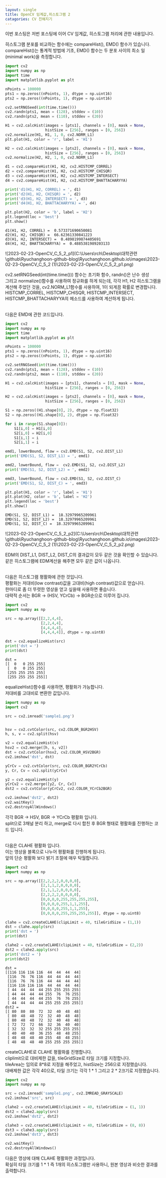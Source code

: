 ```yaml
---
layout: single
title: OpenCV 임계값,히스토그램 2
catagories: CV 친해지기
---
```



이번 포스팅은 저번 포스팅에 이어 CV 임계값, 히스토그램 처리에 관한 내용입니다.

히스토그램 분포를 비교하는 함수에는 compareHist(), EMD() 함수가 있습니다.
<br>
compareHist()는 통계적 방법에 기초, EMD() 함수는 두 분포 사이의 최소 일(minimal work)을 측정합니다.


```python
import cv2
import numpy as np
import time
import matplotlib.pyplot as plt

nPoints = 100000
pts1 = np.zeros((nPoints, 1), dtype = np.uint16)
pts2 = np.zeros((nPoints, 1), dtype = np.uint16)

cv2.setRNGSeed(int(time.time()))
cv2.randn(pts1, mean = (128), stddev = (10))
cv2.randn(pts2, mean = (110), stddev = (20))

H1 = cv2.calcHist(images = [pts1], channels = [0], mask = None,
                  histSize = [256], ranges = [0, 256])
cv2.normalize(H1, H1, 1, 0, cv2.NORM_L1)
plt.plot(H1, color = 'r', label = 'H1')

H2 = cv2.calcHist(images = [pts2], channels = [0], mask = None,
                  histSize = [256], ranges = [0, 256])
cv2.normalize(H2, H2, 1, 0, cv2.NORM_L1)

d1 = cv2.compareHist(H1, H2, cv2.HISTCMP_CORREL)
d2 = cv2.compareHist(H1, H2, cv2.HISTCMP_CHISQR)
d3 = cv2.compareHist(H1, H2, cv2.HISTCMP_INTERSECT)
d4 = cv2.compareHist(H1, H2, cv2.HISTCMP_BHATTACHARYYA)

print('d1(H1, H2, CORREL) = ', d1)
print('d2(H1, H2, CHISQR) = ', d2)
print('d3(H1, H2, INTERSECT) = ', d3)
print('d4(H1, H2, BHATTACHARYYA) = ', d4)

plt.plot(H2, color = 'b', label = 'H2')
plt.legend(loc = 'best')
plt.show()
```

    d1(H1, H2, CORREL) =  0.573371690650081
    d2(H1, H2, CHISQR) =  66.62361330841223
    d3(H1, H2, INTERSECT) =  0.4898199874405691
    d4(H1, H2, BHATTACHARYYA) =  0.4885381989203133




![2023-02-23-OpenCV_C_5_2_p1](C:\Users\rch\Desktop\대학관련\github\Ryuchanghoon-github-blog\Ryuchanghoon.github.io\images\2023-02-23-OpenCV_C_5_2 (1)\2023-02-23-OpenCV_C_5_2_p1.png)
    


cv2.setRNGSeed(int(time.time())) 함수는 초기화 함수, randn()은 난수 생성
<br>
그리고 normalize()함수를 사용하여 정규화를 하게 되는데, 각각 H1, H2 히스토그램을 계산해 주었던 것을, cv2.NORM_L1함수를 사용하여, 1이 되게끔 확률로 변경합니다.
<br>
HISTCMP_CORREL, HISTCMP_CHISQR, HISTCMP_INTERSECT, HISTCMP_BHATTACHARYYA의 메소드를 사용하여 계산하게 됩니다.

<br>
다음은 EMD에 관한 코드입니다.


```python
import cv2
import numpy as np
import time
import matplotlib.pyplot as plt

nPoints = 100000
pts1 = np.zeros((nPoints, 1), dtype = np.uint16)
pts2 = np.zeros((nPoints, 1), dtype = np.uint16)

cv2.setRNGSeed(int(time.time()))
cv2.randn(pts1, mean = (128), stddev = (10))
cv2.randn(pts2, mean = (110), stddev = (20))

H1 = cv2.calcHist(images = [pts1], channels = [0], mask = None,
                  histSize = [256], ranges = [0, 256])

H2 = cv2.calcHist(images = [pts2], channels = [0], mask = None,
                  histSize = [256], ranges = [0, 256])

S1 = np.zeros((H1.shape[0], 2), dtype = np.float32)
S2 = np.zeros((H1.shape[0], 2), dtype = np.float32)

for i in range(S1.shape[0]):
    S1[i,0] = H1[i,0]
    S2[i,0] = H2[i,0]
    S1[i,1] = i
    S2[i,1] = i

emd1, lowerBound, flow = cv2.EMD(S1, S2, cv2.DIST_L1)
print('EMD(S1, S2, DIST_L1) = ', emd1)

emd2, lowerBound, flow =  cv2.EMD(S1, S2, cv2.DIST_L2)
print('EMD(S1, S2, DIST_L2) = ', emd2)

emd3, lowerBound, flow = cv2.EMD(S1, S2, cv2.DIST_C)
print('EMD(S1, S2, DIST_C) = ', emd3)

plt.plot(H1, color = 'r', label = 'H1')
plt.plot(H2, color = 'b', label = 'H2')
plt.legend(loc = 'best')
plt.show()
```

    EMD(S1, S2, DIST_L1) =  18.32979965209961
    EMD(S1, S2, DIST_L2) =  18.32979965209961
    EMD(S1, S2, DIST_C) =  18.32979965209961




![2023-02-23-OpenCV_C_5_2_p2](C:\Users\rch\Desktop\대학관련\github\Ryuchanghoon-github-blog\Ryuchanghoon.github.io\images\2023-02-23-OpenCV_C_5_2 (1)\2023-02-23-OpenCV_C_5_2_p2.png)
    


EDM의 DIST_L1, DIST_L2, DIST_C의 결과값이 모두 같은 것을 확인할 수 있습니다. 
<br>
같은 히스토그램에 EDM계산을 해주면 모두 같은 값이 나옵니다.

<br>
다음은 히스토그램 평활화에 관한 것입니다.
<br>
평활화는 저대비(low contrast)값을 고대비(high contrast)값으로 얻습니다.
<br>
한마디로 좀 더 뚜렷한 영상을 얻고 싶을때 사용하면 좋습니다.
<br>
대략적 순서는 BGR -> (HSV, YCrCb) -> BGR순으로 이루어 집니다.


```python
import cv2
import numpy as np

src = np.array([[2,2,4,4],
                [2,2,4,4],
                [4,4,4,4],
                [4,4,4,4]], dtype = np.uint8)

dst = cv2.equalizeHist(src)
print('dst = ')
print(dst)
```

    dst = 
    [[  0   0 255 255]
     [  0   0 255 255]
     [255 255 255 255]
     [255 255 255 255]]


equalizeHist()함수를 사용하면, 평활화가 가능합니다.
<br>
저대비를 고대비로 변환한 값입니다.


```python
import numpy as np
import cv2

src = cv2.imread('sample1.png')


hsv = cv2.cvtColor(src, cv2.COLOR_BGR2HSV)
h, s, v = cv2.split(hsv)

v2 = cv2.equalizeHist(v)
hsv2 = cv2.merge([h, s, v2])
dst = cv2.cvtColor(hsv2, cv2.COLOR_HSV2BGR)
cv2.imshow('dst', dst)

yCrCv = cv2.cvtColor(src, cv2.COLOR_BGR2YCrCb)
y, Cr, Cv = cv2.split(yCrCv)

y2 = cv2.equalizeHist(y)
yCrCv2 = cv2.merge([y2, Cr, Cv])
dst2 = cv2.cvtColor(yCrCv2, cv2.COLOR_YCrCb2BGR)

cv2.imshow('dst2', dst2)
cv2.waitKey()
cv2.destroyAllWindows()
```

각각 BGR -> HSV, BGR -> YCrCb 평활화 입니다.
<br>
split으로 3채널 분리 하고, merge로 다시 합친 후 BGR 형태로 평활화를 진행하는 코드 입니다.

<br>
다음은 CLAHE 평활화 입니다.
<br>
이는 영상을 블록으로 나누어 평활화를 진행하게 됩니다.
<br>
앞의 단순 평활화 보다 밝기 조절에 매우 탁월합니다.


```python
import cv2
import numpy as np

src = np.array([[2,2,2,2,0,0,0,0],
                [2,1,1,2,0,0,0,0],
                [2,1,1,2,0,0,0,0],
                [2,2,2,2,0,0,0,0],
                [0,0,0,0,255,255,255,255],
                [0,0,0,0,255,1,1,255],
                [0,0,0,0,255,1,1,255],
                [0,0,0,0,255,255,255,255]], dtype = np.uint8)

clahe = cv2.createCLAHE(clipLimit = 40, tileGridSize = (1,1))
dst = clahe.apply(src)
print('dst = ')
print(dst)

clahe2 = cv2.createCLAHE(clipLimit = 40, tileGridSize = (2,2))
dst2 = clahe2.apply(src)
print('dst2 = ')
print(dst2)
```

    dst = 
    [[116 116 116 116  44  44  44  44]
     [116  76  76 116  44  44  44  44]
     [116  76  76 116  44  44  44  44]
     [116 116 116 116  44  44  44  44]
     [ 44  44  44  44 255 255 255 255]
     [ 44  44  44  44 255  76  76 255]
     [ 44  44  44  44 255  76  76 255]
     [ 44  44  44  44 255 255 255 255]]
    dst2 = 
    [[ 80  80  80  72  32  40  48  48]
     [ 80  48  48  72  32  40  48  48]
     [ 80  48  48  72  32  40  48  48]
     [ 72  72  72  66  32  36  40  40]
     [ 32  32  32  32 255 255 255 255]
     [ 40  40  40  36 255  48  48 255]
     [ 48  48  48  40 255  48  48 255]
     [ 48  48  48  40 255 255 255 255]]


createCLAHE로 CLAHE 평활화를 진행합니다.
<br>
cliplimit으로 대비제한 값을, tileGridSize로 타일 크기를 지정합니다.
<br>
tileArea는 임의로 8*8로 지정을 해주었고, histSize는 256으로 지정했습니다.
<br>
대배제한 값은 각각 40으로, 타일 크기는 각각 1 * 1 그리고 2 * 2크기로 지정했습니다.


```python
import cv2
import numpy as np

src = cv2.imread('sample1.png', cv2.IMREAD_GRAYSCALE)
cv2.imshow('src', src)

clahe2 = cv2.createCLAHE(clipLimit = 40, tileGridSize = (1, 1))
dst2 = clahe2.apply(src)
cv2.imshow('dst2', dst2)

clahe3 = cv2.createCLAHE(clipLimit = 40, tileGridSize = (8, 8))
dst3 = clahe3.apply(src)
cv2.imshow('dst3', dst3)

cv2.waitKey()
cv2.destroyAllWindows()
```

다음은 영상에 대해 CLAHE 평활화한 과정입니다.
<br>
확실히 타일 크기를 1 * 1 즉 1개의 히스토그램만 사용하니, 원본 영상과 비슷한 결과를 출력합니다.
